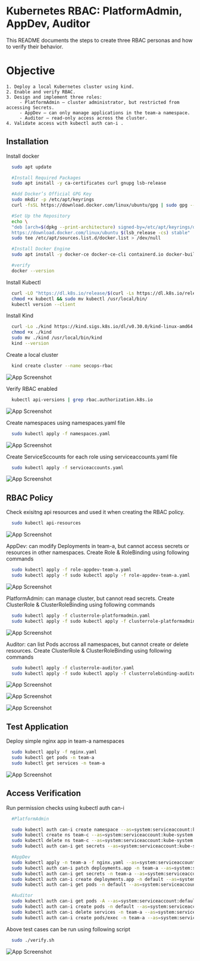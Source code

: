 
# Kubernetes RBAC: PlatformAdmin, AppDev, Auditor

This README documents the steps to create three RBAC personas and how to verify their behavior.

# Objective
    1. Deploy a local Kubernetes cluster using kind.
    2. Enable and verify RBAC.
    3. Design and implement three roles:
         - PlatformAdmin – cluster administrator, but restricted from accessing Secrets.
         - AppDev – can only manage applications in the team-a namespace.
         - Auditor – read-only access across the cluster.
    4. Validate access with kubectl auth can-i .
## Installation

Install docker

```bash
  sudo apt update

  #Install Required Packages 
  sudo apt install -y ca-certificates curl gnupg lsb-release

  #Add Docker’s Official GPG Key
  sudo mkdir -p /etc/apt/keyrings
  curl -fsSL https://download.docker.com/linux/ubuntu/gpg | sudo gpg --dearmor -o /etc/apt/keyrings/docker.gpg

  #Set Up the Repository
  echo \
  "deb [arch=$(dpkg --print-architecture) signed-by=/etc/apt/keyrings/docker.gpg] \
  https://download.docker.com/linux/ubuntu $(lsb_release -cs) stable" | \
  sudo tee /etc/apt/sources.list.d/docker.list > /dev/null

  #Install Docker Engine
  sudo apt install -y docker-ce docker-ce-cli containerd.io docker-buildx-plugin docker-compose-plugin

  #verify
  docker --version
```

Install Kubectl

``` bash
  curl -LO "https://dl.k8s.io/release/$(curl -Ls https://dl.k8s.io/release/stable.txt)/bin/linux/amd64/kubectl"
  chmod +x kubectl && sudo mv kubectl /usr/local/bin/
  kubectl version --client
```

Install Kind

``` bash
  curl -Lo ./kind https://kind.sigs.k8s.io/dl/v0.30.0/kind-linux-amd64
  chmod +x ./kind
  sudo mv ./kind /usr/local/bin/kind
  kind --version
```

Create a local cluster

``` bash
  kind create cluster --name secops-rbac
```
![App Screenshot](images/1.png)

Verify RBAC enabled

``` bash
  kubectl api-versions | grep rbac.authorization.k8s.io
```
![App Screenshot](images/2.png)

Create namespaces using namespaces.yaml file

``` bash
  sudo kubectl apply -f namespaces.yaml
```
![App Screenshot](images/3.png)

Create ServiceSccounts for each role using serviceaccounts.yaml file

``` bash
  sudo kubectl apply -f serviceaccounts.yaml
```
![App Screenshot](images/4.png)

## RBAC Policy

Check exisitng api resources and used it when creating the RBAC policy.

``` bash
  sudo kubectl api-resources
```
![App Screenshot](images/6.png)

AppDev: can modify Deployments in team-a, but cannot access secrets or resources in other namespaces.
Create Role & RoleBinding using following commands

``` bash
  sudo kubectl apply -f role-appdev-team-a.yaml
  sudo kubectl apply -f sudo kubectl apply -f role-appdev-team-a.yaml
```
![App Screenshot](images/5.png)

PlatformAdmin: can manage cluster, but cannot read secrets.
Create ClusterRole & ClusterRoleBinding using following commands

``` bash
  sudo kubectl apply -f clusterrole-platformadmin.yaml
  sudo kubectl apply -f sudo kubectl apply -f clusterrole-platformadmin.yaml
```
![App Screenshot](images/7.png)

Auditor: can list Pods accross all namespaces, but cannot create or delete resources.
Create ClusterRole & ClusterRoleBinding using following commands

``` bash
  sudo kubectl apply -f clusterrole-auditor.yaml
  sudo kubectl apply -f sudo kubectl apply -f clusterrolebinding-auditor.yaml
```
![App Screenshot](images/9.png)

![App Screenshot](images/10.png)

![App Screenshot](images/110.png)

## Test Application

Deploy simple nginx app in team-a namespaces

``` bash
  sudo kubectl apply -f nginx.yaml
  sudo kubectl get pods -n team-a
  sudo kubectl get services -n team-a
```
![App Screenshot](images/12.png)

## Access Verification

Run permission checks using kubectl auth can-i

``` bash
  #PlatformAdmin

  sudo kubectl auth can-i create namespace --as=system:serviceaccount:kube-system:sa-platformadmin
  sudo kubectl create ns team-c --as=system:serviceaccount:kube-system:sa-platformadmin
  sudo kubectl delete ns team-c --as=system:serviceaccount:kube-system:sa-platformadmin
  sudo kubectl auth can-i get secrets --as=system:serviceaccount:kube-system:sa-platformadmin

  #AppDev
  sudo kubectl apply -n team-a -f nginx.yaml --as=system:serviceaccount:team-a:sa-appdev
  sudo kubectl auth can-i patch deployments.app -n team-a --as=system:serviceaccount:team-a:sa-appdev
  sudo kubectl auth can-i get secrets -n team-a --as=system:serviceaccount:team-a:sa-appdev
  sudo kubectl auth can-i create deployments.app -n default --as=system:serviceaccount:team-a:sa-appdev
  sudo kubectl auth can-i get pods -n default --as=system:serviceaccount:team-a:sa-appdev

  #Auditor
  sudo kubectl auth can-i get pods -A --as=system:serviceaccount:default:sa-auditor
  sudo kubectl auth can-i create pods -n default --as=system:serviceaccount:default:sa-auditor
  sudo kubectl auth can-i delete services -n team-a --as=system:serviceaccount:default:sa-auditor
  sudo kubectl auth can-i create pods/exec -n team-a --as=system:serviceaccount:default:sa-auditor
```

Above test cases can be run using following script

``` bash
  sudo ./verify.sh
```
![App Screenshot](images/11.png)




